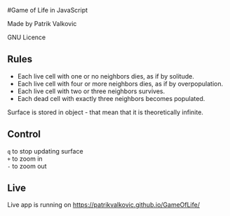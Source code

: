 #Game of Life in JavaScript

Made by Patrik Valkovic  

GNU Licence

## Rules

* Each live cell with one or no neighbors dies, as if by solitude.
* Each live cell with four or more neighbors dies, as if by overpopulation.
* Each live cell with two or three neighbors survives.
* Each dead cell with exactly three neighbors becomes populated.

Surface is stored in object - that mean that it is theoretically infinite.

## Control
`q` to stop updating surface  
`+` to zoom in  
`-` to zoom out

## Live 

Live app is running on https://patrikvalkovic.github.io/GameOfLife/

